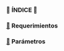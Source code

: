 ### :round_pushpin: **ÍNDICE** :round_pushpin:

### [:pushpin:](requerimientos/README.md) Requerimientos
### [:pushpin:](parametros/README.md) Parámetros

